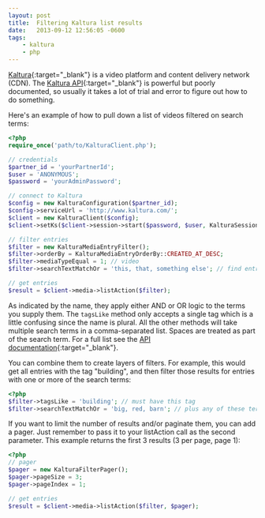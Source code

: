 ```yaml
---
layout: post
title:  Filtering Kaltura list results
date:   2013-09-12 12:56:05 -0600
tags:
    - kaltura
    - php
---
```


[Kaltura](http://corp.kaltura.com){:target="_blank"} is a video platform and content delivery network (CDN). The [Kaltura API](http://www.kaltura.com/api_v3/testmeDoc/index.php){:target="_blank"} is powerful but poorly documented, so usually it takes a lot of trial and error to figure out how to do something.

Here's an example of how to pull down a list of videos filtered on search terms:

```php
<?php
require_once('path/to/KalturaClient.php');

// credentials
$partner_id = 'yourPartnerId';
$user = 'ANONYMOUS';
$password = 'yourAdminPassword';

// connect to Kaltura
$config = new KalturaConfiguration($partner_id);
$config->serviceUrl = 'http://www.kaltura.com/';
$client = new KalturaClient($config);
$client->setKs($client->session->start($password, $user, KalturaSessionType::ADMIN));

// filter entries
$filter = new KalturaMediaEntryFilter();
$filter->orderBy = KalturaMediaEntryOrderBy::CREATED_AT_DESC;
$filter->mediaTypeEqual = 1; // video
$filter->searchTextMatchOr = 'this, that, something else'; // find entries with any of these terms

// get entries
$result = $client->media->listAction($filter);
```

As indicated by the name, they apply either AND or OR logic to the terms you supply them. The `tagsLike` method only accepts a single tag which is a little confusing since the name is plural. All the other methods will take multiple search terms in a comma-separated list. Spaces are treated as part of the search term. For a full list see the [API documentation](http://www.kaltura.com/api_v3/testmeDoc/index.php?object=KalturaBaseEntryBaseFilter){:target="_blank"}.

You can combine them to create layers of filters. For example, this would get all entries with the tag "building", and then filter those results for entries with one or more of the search terms:

```php
<?php
$filter->tagsLike = 'building'; // must have this tag
$filter->searchTextMatchOr = 'big, red, barn'; // plus any of these terms
```

If you want to limit the number of results and/or paginate them, you can add a pager. Just remember to pass it to your listAction call as the second parameter. This example returns the first 3 results (3 per page, page 1):

```php
<?php
// pager
$pager = new KalturaFilterPager();
$pager->pageSize = 3;
$pager->pageIndex = 1;

// get entries
$result = $client->media->listAction($filter, $pager);
```
